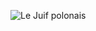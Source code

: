 ![Le Juif polonais](https://upload.wikimedia.org/wikipedia/commons/thumb/3/37/Danube_Delta_ESA23450088.jpeg/350px-Danube_Delta_ESA23450088.jpeg)